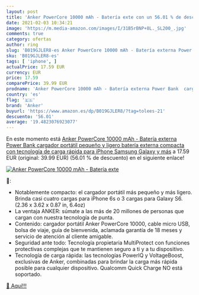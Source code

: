 ```yaml
---
layout: post
title: 'Anker PowerCore 10000 mAh - Batería exte con un 56.01 % de descuento'
date: 2021-02-03 10:34:21
image: 'https://m.media-amazon.com/images/I/31B5rBNP+8L._SL200_.jpg'
comments: true
category: ofertas
author: ring
slug: 'B019GJLER8-es Anker PowerCore 10000 mAh - Batería externa Power Bank...'
sku: 'B019GJLER8-es'
tags: [ 'iphone', ]
actualPrice: 17.59 EUR
currency: EUR
price: 17.59
comparePrice: 39.99 EUR
prodname: 'Anker PowerCore 10000 mAh - Batería externa Power Bank  cargador portátil pequeño y ligero  batería externa compacta con tecnología de carga rápida para iPhone  Samsung Galaxy y más'
country: 'es'
flag: '🇪🇸'
brand: 'Anker'
buyurl: 'https://www.amazon.es/dp/B019GJLER8/?tag=tolees-21'
descuento: '56.01'
average: '19.4823076923077'
---
```


En este momento está [Anker PowerCore 10000 mAh - Batería externa Power Bank  cargador portátil pequeño y ligero  batería externa compacta con tecnología de carga rápida para iPhone  Samsung Galaxy y más](https://www.amazon.es/dp/B019GJLER8/?tag=tolees-21) a 17.59 EUR (original: 39.99 EUR) (56.01 %  de descuento) en el siguiente enlace!

[![Anker PowerCore 10000 mAh - Batería exte](https://m.media-amazon.com/images/I/31B5rBNP+8L._SL200_.jpg)](https://www.amazon.es/dp/B019GJLER8/?tag=tolees-21)

🔎:

- Notablemente compacto: el cargador portátil más pequeño y más ligero. Brinda casi cuatro cargas para iPhone 6s o 3 cargas para Galaxy S6.(2.36 x 3.62 x 0.87 in, 6.4oz)
- La ventaja ANKER: súmate a las más de 20 millones de personas que cargan con nuestra tecnología de punta.
- Contenido: cargador portátil Anker PowerCore 10000, cable micro USB, bolsa de viaje, guía de bienvenida, aclamada garantía de 18 meses y servicio de atención al cliente amigable.
- Seguridad ante todo: Tecnología propietaria MultiProtect con funciones protectivas complejas que te mantienen seguro a ti y a tu dispositivo.
- Tecnología de carga rápida: las tecnologías PowerIQ y VoltageBoost, exclusivas de Anker, combinadas para brindar la carga más rápida posible para cualquier dispositivo. Qualcomm Quick Charge NO está soportado.

[🛒 Aquí!!!](https://www.amazon.es/dp/B019GJLER8/?tag=tolees-21)
